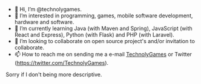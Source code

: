 - 👋 Hi, I’m @technolygames.
- 👀 I’m interested in programming, games, mobile software development, hardware and software.
- 🌱 I’m currently learning Java (with Maven and Spring), JavaScript (with React and Express), Python (with Flask) and PHP (with Laravel).
- 💞️ I’m looking to collaborate on open source project's and/or invitation to collaborate.
- 📫 How to reach me on sending me a e-mail [TechnolyGames](mailto:business.technolygames@gmail.com) or Twitter (https://twitter.com/TechnolyGames).

Sorry if I don't being more descriptive.
<!---
technolygames/technolygames is a ✨ special ✨ repository because its `README.md` (this file) appears on your GitHub profile.
You can click the Preview link to take a look at your changes.
--->
